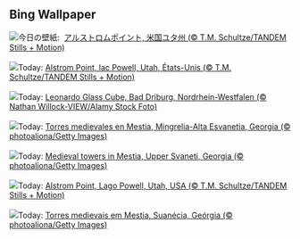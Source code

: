 ## Bing Wallpaper
![](https://www.bing.com/th?id=OHR.AlstromPoint_JA-JP2498220831_UHD.jpg&w=1000)今日の壁紙: &nbsp;[アルストロムポイント, 米国ユタ州 (© T.M. Schultze/TANDEM Stills + Motion)](https://www.bing.com/th?id=OHR.AlstromPoint_JA-JP2498220831_UHD.jpg)
<br><br/>
![](https://www.bing.com/th?id=OHR.AlstromPoint_FR-FR6504478404_UHD.jpg&w=1000)Today: [Alstrom Point, lac Powell, Utah, États-Unis (© T.M. Schultze/TANDEM Stills + Motion)](https://www.bing.com/th?id=OHR.AlstromPoint_FR-FR6504478404_UHD.jpg)
<br><br/>
![](https://www.bing.com/th?id=OHR.LeonardoGlassCubeBadDriburg_DE-DE7335934587_UHD.jpg&w=1000)Today: [Leonardo Glass Cube, Bad Driburg, Nordrhein-Westfalen (© Nathan Willock-VIEW/Alamy Stock Foto)](https://www.bing.com/th?id=OHR.LeonardoGlassCubeBadDriburg_DE-DE7335934587_UHD.jpg)
<br><br/>
![](https://www.bing.com/th?id=OHR.SnowySvaneti_ES-ES9495722875_UHD.jpg&w=1000)Today: [Torres medievales en Mestia, Mingrelia-Alta Esvanetia, Georgia (© photoaliona/Getty Images)](https://www.bing.com/th?id=OHR.SnowySvaneti_ES-ES9495722875_UHD.jpg)
<br><br/>
![](https://www.bing.com/th?id=OHR.SnowySvaneti_EN-GB4839188622_UHD.jpg&w=1000)Today: [Medieval towers in Mestia, Upper Svaneti, Georgia (© photoaliona/Getty Images)](https://www.bing.com/th?id=OHR.SnowySvaneti_EN-GB4839188622_UHD.jpg)
<br><br/>
![](https://www.bing.com/th?id=OHR.AlstromPoint_IT-IT1127096784_UHD.jpg&w=1000)Today: [Alstrom Point, Lago Powell, Utah, USA (© T.M. Schultze/TANDEM Stills + Motion)](https://www.bing.com/th?id=OHR.AlstromPoint_IT-IT1127096784_UHD.jpg)
<br><br/>
![](https://www.bing.com/th?id=OHR.SnowySvaneti_PT-BR2482598093_UHD.jpg&w=1000)Today: [Torres medievais em Mestia, Suanécia, Geórgia (© photoaliona/Getty Images)](https://www.bing.com/th?id=OHR.SnowySvaneti_PT-BR2482598093_UHD.jpg)
<br><br/>
